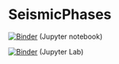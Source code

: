 # SeismicPhases

[![Binder](https://mybinder.org/badge_logo.svg)](https://mybinder.org/v2/gh/rickli92/SeismicPhases/HEAD) (Jupyter notebook)

[![Binder](https://mybinder.org/badge_logo.svg)](https://mybinder.org/v2/gh/rickli92/SeismicPhases/HEAD?urlpath=lab) (Jupyter Lab)
